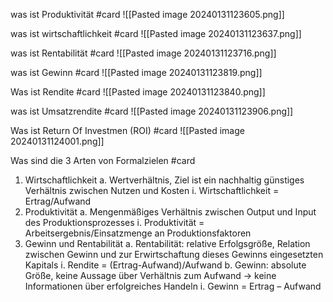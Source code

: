 was ist Produktivität #card 
![[Pasted image 20240131123605.png]]

was ist wirtschaftlichkeit #card 
![[Pasted image 20240131123637.png]]

was ist Rentabilität #card 
![[Pasted image 20240131123716.png]]

was ist Gewinn #card
![[Pasted image 20240131123819.png]]

Was ist Rendite #card 
![[Pasted image 20240131123840.png]]

was ist Umsatzrendite #card 
![[Pasted image 20240131123906.png]]

Was ist Return Of Investmen (ROI) #card 
![[Pasted image 20240131124001.png]]



Was sind die 3 Arten von Formalzielen #card
1. Wirtschaftlichkeit
a. Wertverhältnis, Ziel ist ein nachhaltig günstiges Verhältnis zwischen Nutzen und
Kosten
i. Wirtschaftlichkeit = Ertrag/Aufwand
2. Produktivität
a. Mengenmäßiges Verhältnis zwischen Output und Input des Produktionsprozesses
i. Produktivität = Arbeitsergebnis/Einsatzmenge an Produktionsfaktoren
3. Gewinn und Rentabilität
a. Rentabilität: relative Erfolgsgröße, Relation zwischen Gewinn und zur
Erwirtschaftung dieses Gewinns eingesetzten Kapitals
i. Rendite = (Ertrag-Aufwand)/Aufwand
b. Gewinn: absolute Größe, keine Aussage über Verhältnis zum Aufwand -> keine
Informationen über erfolgreiches Handeln
i. Gewinn = Ertrag – Aufwand